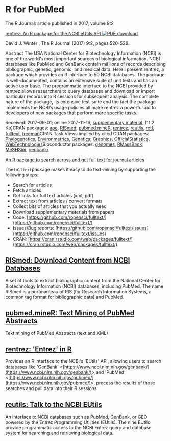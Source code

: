 # R for PubMed

The R Journal: article published in 2017, volume 9:2

[rentrez: An R package for the NCBI eUtils API ![PDF download](https://journal.r-project.org/archive/PDF-icon.png)](https://journal.r-project.org/archive/2017/RJ-2017-058/RJ-2017-058.pdf)

David J. Winter , The R Journal \(2017\) 9:2, pages 520-526.

Abstract The USA National Center for Biotechnology Information \(NCBI\) is one of the world’s most important sources of biological information. NCBI databases like PubMed and GenBank contain mil lions of records describing bibliographic, genetic, genomic, and medical data. Here I present rentrez, a package which provides an R interface to 50 NCBI databases. The package is well-documented, contains an extensive suite of unit tests and has an active user base. The programmatic interface to the NCBI provided by rentrez allows researchers to query databases and download or import particular records into R sessions for subsequent analysis. The complete nature of the package, its extensive test-suite and the fact the package implements the NCBI’s usage policies all make rentrez a powerful aid to developers of new packages that perform more specific tasks.

Received: 2017-09-01; online 2017-11-16, [supplementary material](https://journal.r-project.org/archive/2017/RJ-2017-058/RJ-2017-058.zip), \(11.2 Kb\)CRAN packages: [ape](https://cran.r-project.org/package=ape), [RISmed](https://cran.r-project.org/package=RISmed), [pubmed.mineR](https://cran.r-project.org/package=pubmed.mineR), [rentrez](https://cran.r-project.org/package=rentrez), [reutils](https://cran.r-project.org/package=reutils), [rotl](https://cran.r-project.org/package=rotl), [fulltext](https://cran.r-project.org/package=fulltext), [treemap](https://cran.r-project.org/package=treemap)CRAN Task Views implied by cited CRAN packages: [Phylogenetics](https://cran.r-project.org/view=Phylogenetics), [Environmetrics](https://cran.r-project.org/view=Environmetrics), [Genetics](https://cran.r-project.org/view=Genetics), [Graphics](https://cran.r-project.org/view=Graphics), [OfficialStatistics](https://cran.r-project.org/view=OfficialStatistics), [WebTechnologies](https://cran.r-project.org/view=WebTechnologies)Bioconductor packages: [genomes](https://www.bioconductor.org/packages/release/bioc/html/genomes.html), [RMassBank](https://www.bioconductor.org/packages/release/bioc/html/RMassBank.html), [MeSHSim](https://www.bioconductor.org/packages/release/bioc/html/MeSHSim.html), [genbankr](https://www.bioconductor.org/packages/release/bioc/html/genbankr.html)

[An R package to search across and get full text for journal articles](https://ropensci.github.io/fulltext-book/)

The`fulltext`package makes it easy to do text-mining by supporting the following steps:

* Search for articles
* Fetch articles
* Get links for full text articles \(xml, pdf\)
* Extract text from articles / convert formats
* Collect bits of articles that you actually need
* Download supplementary materials from papers
* Code: [https://github.com/ropensci/fulltext/](https://github.com/ropensci/fulltext/)
* Issues/Bug reports: [https://github.com/ropensci/fulltext/issues](https://github.com/ropensci/fulltext/issues)
* CRAN: [https://cran.rstudio.com/web/packages/fulltext/](https://cran.rstudio.com/web/packages/fulltext/)

## [RISmed: Download Content from NCBI Databases](https://cran.r-project.org/web/packages/RISmed/index.html)

A set of tools to extract bibliographic content from the National Center for Biotechnology Information \(NCBI\) databases, including PubMed. The name RISmed is a portmanteau of RIS \(for Research Information Systems, a common tag format for bibliographic data\) and PubMed.

## [pubmed.mineR: Text Mining of PubMed Abstracts](https://cran.r-project.org/web/packages/pubmed.mineR/index.html)

Text mining of PubMed Abstracts \(text and XML\)

## [rentrez: 'Entrez' in R](https://cran.r-project.org/web/packages/rentrez/index.html)

Provides an R interface to the NCBI's 'EUtils' API, allowing users to search databases like 'GenBank' &lt;[https://www.ncbi.nlm.nih.gov/genbank/](https://www.ncbi.nlm.nih.gov/genbank/)&gt; and 'PubMed' &lt;[https://www.ncbi.nlm.nih.gov/pubmed/](https://www.ncbi.nlm.nih.gov/pubmed/)&gt;, process the results of those searches and pull data into their R sessions.

## [reutils: Talk to the NCBI EUtils](https://cran.r-project.org/web/packages/reutils/index.html)

An interface to NCBI databases such as PubMed, GenBank, or GEO powered by the Entrez Programming Utilities \(EUtils\). The nine EUtils provide programmatic access to the NCBI Entrez query and database system for searching and retrieving biological data.

